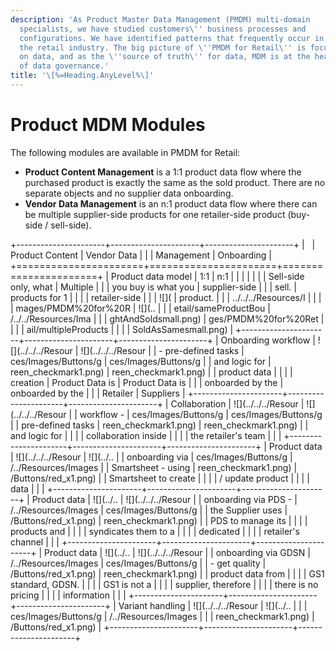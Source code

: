 ```yaml
---
description: 'As Product Master Data Management (PMDM) multi-domain
  specialists, we have studied customers\'' business processes and
  configurations. We have identified patterns that frequently occur in
  the retail industry. The big picture of \''PMDM for Retail\'' is focused
  on data, and as the \''source of truth\'' for data, MDM is at the heart
  of data governance.'
title: '\[%=Heading.AnyLevel%\]'
---
```


Product MDM Modules
===================

The following modules are available in PMDM for Retail:

-   **Product Content Management** is a 1:1 product data flow where the
    purchased product is exactly the same as the sold product. There are
    no separate objects and no supplier data onboarding.
-   **Vendor Data Management** is an n:1 product data flow where there
    can be multiple supplier-side products for one retailer-side product
    (buy-side / sell-side).

+----------------------+----------------------+----------------------+
|                      | Product Content      | Vendor Data          |
|                      | Management           | Onboarding           |
+======================+======================+======================+
| Product data model   | 1:1                  | n:1                  |
|                      |                      |                      |
|                      | Sell-side only, what | Multiple             |
|                      | you buy is what you  | supplier-side        |
|                      | sell.                | products for 1       |
|                      |                      | retailer-side        |
|                      | ![](                 | product.             |
|                      | ../../../Resources/I |                      |
|                      | mages/PMDM%20for%20R | ![](..               |
|                      | etail/sameProductBou | /../../Resources/Ima |
|                      | ghtAndSoldsmall.png) | ges/PMDM%20for%20Ret |
|                      |                      | ail/multipleProducts |
|                      |                      | SoldAsSamesmall.png) |
+----------------------+----------------------+----------------------+
| Onboarding workflow  | ![](../../../Resour  | ![](../../../Resour  |
| - pre-defined tasks  | ces/Images/Buttons/g | ces/Images/Buttons/g |
| and logic for        | reen_checkmark1.png) | reen_checkmark1.png) |
| product data         |                      |                      |
| creation             | Product Data is      | Product Data is      |
|                      | onboarded by the     | onboarded by the     |
|                      | Retailer             | Suppliers            |
+----------------------+----------------------+----------------------+
| Collaboration        | ![](../../../Resour  | ![](../../../Resour  |
| workflow -           | ces/Images/Buttons/g | ces/Images/Buttons/g |
| pre-defined tasks    | reen_checkmark1.png) | reen_checkmark1.png) |
| and logic for        |                      |                      |
| collaboration inside |                      |                      |
| the retailer\'s team |                      |                      |
+----------------------+----------------------+----------------------+
| Product data         | ![](../../../Resour  | ![](../..            |
| onboarding via       | ces/Images/Buttons/g | /../Resources/Images |
| Smartsheet - using   | reen_checkmark1.png) | /Buttons/red_x1.png) |
| Smartsheet to create |                      |                      |
| / update product     |                      |                      |
| data                 |                      |                      |
+----------------------+----------------------+----------------------+
| Product data         | ![](../..            | ![](../../../Resour  |
| onboarding via PDS - | /../Resources/Images | ces/Images/Buttons/g |
| the Supplier uses    | /Buttons/red_x1.png) | reen_checkmark1.png) |
| PDS to manage its    |                      |                      |
| products and         |                      |                      |
| syndicates them to a |                      |                      |
| dedicated            |                      |                      |
| retailer\'s channel  |                      |                      |
+----------------------+----------------------+----------------------+
| Product data         | ![](../..            | ![](../../../Resour  |
| onboarding via GDSN  | /../Resources/Images | ces/Images/Buttons/g |
| - get quality        | /Buttons/red_x1.png) | reen_checkmark1.png) |
| product data from    |                      |                      |
| GS1 standard, GDSN.  |                      |                      |
| GS1 is not a         |                      |                      |
| supplier, therefore  |                      |                      |
| there is no pricing  |                      |                      |
| information          |                      |                      |
+----------------------+----------------------+----------------------+
| Variant handling     | ![](../../../Resour  | ![](../..            |
|                      | ces/Images/Buttons/g | /../Resources/Images |
|                      | reen_checkmark1.png) | /Buttons/red_x1.png) |
+----------------------+----------------------+----------------------+
